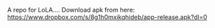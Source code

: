 A repo for LoLA.... Download apk from here: https://www.dropbox.com/s/8g1h0mxikqhideb/app-release.apk?dl=0
